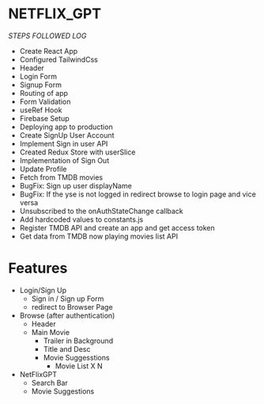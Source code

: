 # NETFLIX_GPT

_STEPS FOLLOWED LOG_

- Create React App
- Configured TailwindCss
- Header
- Login Form
- Signup Form
- Routing of app
- Form Validation
- useRef Hook
- Firebase Setup
- Deploying app to production
- Create SignUp User Account
- Implement Sign in user API
- Created Redux Store with userSlice
- Implementation of Sign Out
- Update Profile
- Fetch from TMDB movies
- BugFix: Sign up user displayName
- BugFix: If the yse is not logged in redirect browse to login page and vice versa
- Unsubscribed to the onAuthStateChange callback
- Add hardcoded values to constants.js
- Register TMDB API and create an app and get access token
- Get data from TMDB now playing movies list API

# Features

- Login/Sign Up
  - Sign in / Sign up Form
  - redirect to Browser Page
- Browse (after authentication)
  - Header
  - Main Movie
    - Trailer in Background
    - Title and Desc
    - Movie Suggesstions
      - Movie List X N
- NetFlixGPT
  - Search Bar
  - Movie Suggestions
